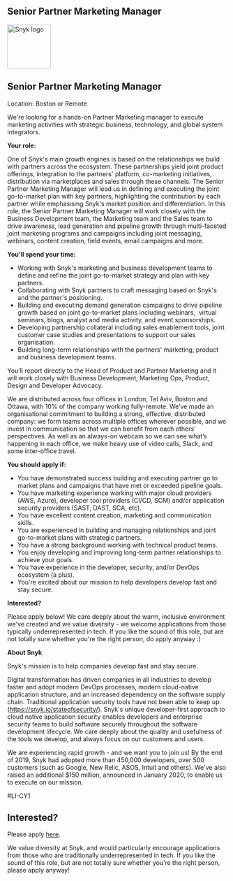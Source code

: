 Senior Partner Marketing Manager 
---

<img src="https://res.cloudinary.com/snyk/image/upload/v1537345894/press-kit/brand/logo-black.png" width="100" alt="Snyk logo" />

<h2><strong>Senior Partner Marketing Manager&nbsp;</strong></h2>
<p><span style="font-weight: 400;">Location: Boston or Remote&nbsp;</span></p>
<p><span style="font-weight: 400;">We're looking for a hands-on Partner Marketing manager to execute marketing activities with strategic business, technology, and global system integrators.&nbsp;</span></p>
<p><strong>Your role:</strong></p>
<p>One of Snyk's main growth engines is based on the relationships we build with partners across the ecosystem. These partnerships yield joint product offerings, integration to the partners' platform, co-marketing initiatives, distribution via marketplaces and sales through these channels. The Senior Partner Marketing Manager will lead us in defining and executing the joint go-to-market plan with key partners, highlighting the contribution by each partner while emphasising Snyk's market position and differentiation. In this role, the Senior Partner Marketing Manager will work closely with the Business Development team, the Marketing team and the Sales team to drive awareness, lead generation and pipeline growth through multi-faceted joint marketing programs and campaigns including joint messaging, webinars, content creation, field events, email campaigns and more.&nbsp;</p>
<p><strong>You'll spend your time:</strong></p>
<ul>
<li style="font-weight: 400;"><span style="font-weight: 400;">Working with Snyk's marketing and business development teams to define and refine the joint go-to-market strategy and plan with key partners.&nbsp;</span></li>
<li style="font-weight: 400;"><span style="font-weight: 400;">Collaborating with Snyk partners to craft messaging based on Snyk's and the partner's positioning.&nbsp;</span></li>
<li style="font-weight: 400;"><span style="font-weight: 400;">Building and executing demand generation campaigns to drive pipeline growth based on joint go-to-market plans including webinars,&nbsp; virtual seminars, blogs, analyst and media activity, and event sponsorships.&nbsp;</span></li>
<li style="font-weight: 400;"><span style="font-weight: 400;">Developing partnership collateral including sales enablement tools, joint customer case studies and presentations to support our sales organisation.&nbsp;</span></li>
<li style="font-weight: 400;"><span style="font-weight: 400;">Building long-term relationships with the partners' marketing, product and business development teams.&nbsp;</span></li>
</ul>
<p><span style="font-weight: 400;">You’ll report directly to the Head of Product and Partner Marketing and it will work closely with Business Development, Marketing Ops, Product, Design and Developer Advocacy.&nbsp;</span></p>
<p><span style="font-weight: 400;">We are distributed across four offices in London, Tel Aviv, Boston and Ottawa, with 10% of the company working fully-remote. We’ve made an organisational commitment to building a strong, effective, distributed company: we form teams across multiple offices wherever possible, and we invest in communication so that we can benefit from each others’ perspectives. As well as an always-on webcam so we can see what’s happening in each office, we make heavy use of video calls, Slack, and some inter-office travel.</span></p>
<p><strong>You should apply if:</strong></p>
<ul>
<li style="font-weight: 400;"><span style="font-weight: 400;">You have demonstrated success building and executing partner go to market plans and campaigns that have met or exceeded pipeline goals. </span></li>
<li style="font-weight: 400;"><span style="font-weight: 400;">You have marketing experience working with major cloud providers (AWS, Azure), developer tool providers (CI/CD, SCM) and/or application security providers (SAST, DAST, SCA, etc).&nbsp;</span></li>
<li style="font-weight: 400;"><span style="font-weight: 400;">You have excellent content creation, marketing and communication skills.&nbsp;</span></li>
<li style="font-weight: 400;"><span style="font-weight: 400;">You are experienced in building and managing relationships and joint go-to-market plans with strategic partners.&nbsp;</span></li>
<li style="font-weight: 400;"><span style="font-weight: 400;">You have a strong background working with technical product teams.&nbsp;</span></li>
<li style="font-weight: 400;"><span style="font-weight: 400;">You enjoy developing and improving long-term partner relationships to achieve your goals.&nbsp;</span></li>
<li style="font-weight: 400;"><span style="font-weight: 400;">You have experience in the developer, security, and/or DevOps ecosystem (a plus). </span></li>
<li style="font-weight: 400;"><span style="font-weight: 400;">You're excited about our mission to help developers develop fast and stay secure.&nbsp;</span></li>
</ul>
<p><strong>Interested?</strong></p>
<p><span style="font-weight: 400;">Please apply below! We care deeply about the warm, inclusive environment we've created and we value diversity - we welcome applications from those typically underrepresented in tech. If you like the sound of this role, but are not totally sure whether you're the right person, do apply anyway :)&nbsp;</span></p>
<p><strong>About Snyk</strong></p>
<p>Snyk's mission is to help companies develop fast and stay secure.&nbsp;</p>
<p>Digital transformation has driven companies in all industries to develop faster and adopt modern DevOps processes, modern cloud-native application structure, and an increased dependency on the software supply chain. Traditional application security tools have not been able to keep up. (<a href="https://snyk.io/stateofsecurity/" target="_blank">https://snyk.io/stateofsecurity/</a>). Snyk's unique developer-first approach to cloud native application security enables developers and enterprise security teams to build software securely throughout the software development lifecycle. We care deeply about the quality and usefulness of the tools we develop, and always focus on our customers and users.&nbsp;</p>
<p>We are experiencing rapid growth - and we want you to join us! By the end of 2019, Snyk had adopted more than 450,000 developers, over 500 customers (such as Google, New Relic, ASOS, Intuit and others). We've also raised an additional $150 million, announced in January 2020, to enable us to execute on our mission.&nbsp;</p>
<p>#LI-CY1</p>

Interested?
---

Please apply [here](https://boards.greenhouse.io/snyk/jobs/4648469002#app).

We value diversity at Snyk, and would particularly encourage applications from those who are traditionally underrepresented in tech.
If you like the sound of this role, but are not totally sure whether you’re the right person, please apply anyway!
